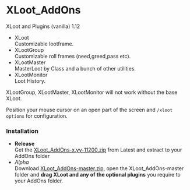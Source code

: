 # XLoot_AddOns
XLoot and Plugins (vanilla) 1.12

- XLoot  
Customizable lootframe.
- XLootGroup  
Customizable roll frames (need,greed,pass etc).
- XLootMaster  
MasterLoot by Class and a bunch of other utilities.
- XLootMonitor  
Loot History.

XLootGroup, XLootMaster, XLootMonitor will not work without the base XLoot.

Position your mouse cursor on an open part of the screen and `/xloot options` for configuration.

### Installation
- **Release**  
  Get the [XLoot_AddOns-x.yy-11200.zip](https://github.com/Road-block/XLoot_AddOns/releases/latest) from Latest and extract to your AddOns folder
- *Alpha*  
  Download [XLoot_AddOns-master.zip](https://github.com/Road-block/XLoot_AddOns/archive/master.zip), open the XLoot_AddOns-master folder and **drag XLoot and any of the optional plugins** you require to your AddOns folder.
